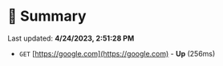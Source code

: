 # 📖 Summary
Last updated: **4/24/2023, 2:51:28 PM**

- `GET` [https://google.com](https://google.com) - **Up** (256ms)
